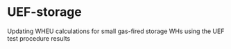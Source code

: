 # UEF-storage
Updating WHEU calculations for small gas-fired storage WHs using the UEF test procedure results
